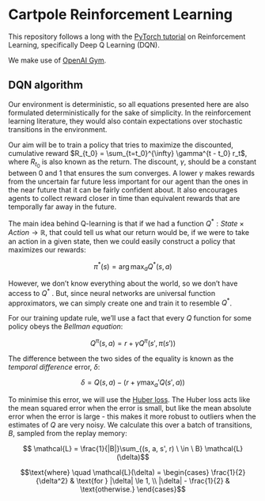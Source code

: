# Cartpole Reinforcement Learning

This repository follows a long with the [PyTorch tutorial](https://pytorch.org/tutorials/intermediate/reinforcement_q_learning.html) on Reinforcement Learning, specifically Deep Q Learning (DQN).

We make use of [OpenAI Gym](https://gymnasium.farama.org/).

## DQN algorithm

Our environment is deterministic, so all equations presented here are also formulated deterministically for the sake of simplicity. In the reinforcement learning literature, they would also contain expectations over stochastic transitions in the environment.

Our aim will be to train a policy that tries to maximize the discounted, cumulative reward $R_{t_0} = \sum_{t=t_0}^{\infty} \gamma^{t - t_0} r_t$​, where $R_{t_0}$ is also known as the return. The discount, $\gamma$, should be a constant between $0$ and $1$ that ensures the sum converges. A lower $\gamma$ makes rewards from the uncertain far future less important for our agent than the ones in the near future that it can be fairly confident about. It also encourages agents to collect reward closer in time than equivalent rewards that are temporally far away in the future.

The main idea behind Q-learning is that if we had a function $Q^*: State \times Action \rightarrow \mathbb{R}$, that could tell us what our return would be, if we were to take an action in a given state, then we could easily construct a policy that maximizes our rewards: 

$$\pi^*(s) = \arg\max_a Q^{\ast}(s, a)$$

However, we don’t know everything about the world, so we don’t have access to $Q^*$ . But, since neural networks are universal function approximators, we can simply create one and train it to resemble $Q^*$.

For our training update rule, we’ll use a fact that every $Q$ function for some policy obeys the *Bellman equation*:

$$Q^{\pi}(s, a) = r + \gamma Q^{\pi}(s', \pi(s'))$$

The difference between the two sides of the equality is known as the *temporal difference* error, $\delta$:

$$\delta = Q(s, a) - (r + \gamma \max_a' Q(s', a))$$

To minimise this error, we will use the [Huber loss](https://en.wikipedia.org/wiki/Huber_loss). The Huber loss acts like the mean squared error when the error is small, but like the mean absolute error when the error is large - this makes it more robust to outliers when the estimates of $Q$ are very noisy. We calculate this over a batch of transitions, $B$, sampled from the replay memory:

$$
\mathcal{L} = \frac{1}{|B|}\sum_{(s, a, s', r) \ \in \ B} \mathcal{L}(\delta)$$

$$\text{where} \quad \mathcal{L}(\delta) = \begin{cases} \frac{1}{2}{\delta^2} & \text{for } |\delta| \le 1, \\ |\delta| - \frac{1}{2} & \text{otherwise.} \end{cases}
​$$